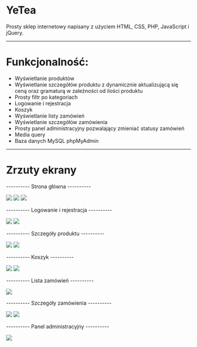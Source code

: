 # YeTea
<p>Prosty sklep internetowy napisany z użyciem HTML, CSS, PHP, JavaScript i jQuery.</p>

<hr />

<h1>Funkcjonalność:</h1>
<ul>
  <li>Wyświetlanie produktów</li>
  <li>Wyświetlanie szczegółów produktu z dynamicznie aktualizującą się ceną oraz gramaturą w zależności od ilości produktu</li>
  <li>Prosty filtr po kategoriach</li>
  <li>Logowanie i rejestracja</li>
  <li>Koszyk</li>
  <li>Wyświetlanie listy zamówień</li>
  <li>Wyświetlanie szczegółów zamówienia</li>
  <li>Prosty panel administracyjny pozwalający zmieniać statusy zamówień</li>
  <li>Media query</li>
  <li>Baza danych MySQL phpMyAdmin</li>
</ul>

<hr />

<h1>Zrzuty ekrany</h1>
<p>---------- Strona główna ----------</p>
<img src="https://user-images.githubusercontent.com/107581764/173931334-c8f68f02-7b58-4300-8880-df05cd3540cf.png" />
<img src="https://user-images.githubusercontent.com/107581764/173931423-17d3a282-187a-432a-8998-9a9ddb4657e8.png" />
<img src="https://user-images.githubusercontent.com/107581764/173931522-1c9fdda7-4021-46cd-ba23-3c262784d74b.png" />
<p>---------- Logowanie i rejestracja ----------</p>
<img src="https://user-images.githubusercontent.com/107581764/173933322-ba2484b9-7344-4b34-acb9-5843bcd2ebad.png" />
<img src="https://user-images.githubusercontent.com/107581764/173933384-46c93de0-a89d-456d-ad5b-e21da1744481.png" />
<p>---------- Szczegóły produktu ----------</p>
<img src="https://user-images.githubusercontent.com/107581764/173931755-611552d9-d32e-46e4-81d5-585543bf1bf2.png" />
<img src="https://user-images.githubusercontent.com/107581764/173931930-d813fdcc-85f4-43ed-8ce5-9aff231fd953.png" />
<p>---------- Koszyk ----------</p>
<img src="https://user-images.githubusercontent.com/107581764/173932251-d024db3a-bc15-4d0b-8142-f2daa67fc955.png" />
<img src="https://user-images.githubusercontent.com/107581764/173932344-27d2b349-8c9d-4d8a-a04e-d86008729c82.png" />
<p>---------- Lista zamówień ----------</p>
<img src="https://user-images.githubusercontent.com/107581764/173932471-014d3bfd-5154-4452-ae67-c112af18965c.png" />
<p>---------- Szczegóły zamówienia ----------</p>
<img src="https://user-images.githubusercontent.com/107581764/173932798-2c2fe1ed-dd34-4438-9874-6b4e7b69e55f.png" />
<img src="https://user-images.githubusercontent.com/107581764/173932901-f4f6d2f6-897f-44ee-a40f-a25960dd84f5.png" />
<p>---------- Panel administracyjny ----------</p>
<img src="https://user-images.githubusercontent.com/107581764/173933034-03cf93c4-6825-4d12-9f38-8d8e5fb09dfb.png" />
